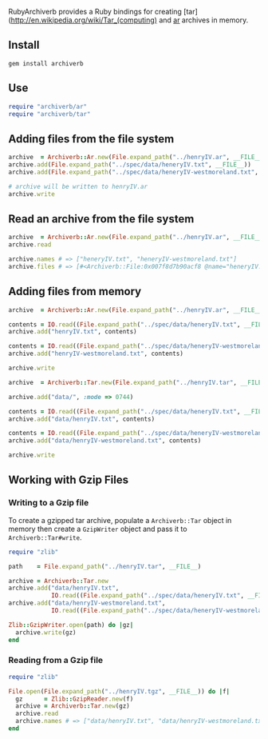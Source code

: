 RubyArchiverb provides a Ruby bindings for creating
[tar](http://en.wikipedia.org/wiki/Tar_(computing) and
[ar](http://en.wikipedia.org/wiki/Ar_(Unix)) archives in memory.

## Install

``gem install archiverb``

## Use

```ruby
require "archiverb/ar"
require "archiverb/tar"
```

## Adding files from the file system

```ruby
archive  = Archiverb::Ar.new(File.expand_path("../henryIV.ar", __FILE__))
archive.add(File.expand_path("../spec/data/heneryIV.txt", __FILE__))
archive.add(File.expand_path("../spec/data/heneryIV-westmoreland.txt", __FILE__))

# archive will be written to henryIV.ar
archive.write 
```

## Read an archive from the file system

```ruby
archive  = Archiverb::Ar.new(File.expand_path("../henryIV.ar", __FILE__))
archive.read 

archive.names # => ["heneryIV.txt", "heneryIV-westmoreland.txt"] 
archive.files # => [#<Archiverb::File:0x007f8d7b90acf8 @name="heneryIV.txt" ... >, ...]
```

## Adding files from memory 

```ruby
archive  = Archiverb::Ar.new(File.expand_path("../henryIV.ar", __FILE__))

contents = IO.read((File.expand_path("../spec/data/heneryIV.txt", __FILE__)))
archive.add("henryIV.txt", contents)

contents = IO.read((File.expand_path("../spec/data/heneryIV-westmoreland.txt", __FILE__)))
archive.add("henryIV-westmoreland.txt", contents)

archive.write 
```


```ruby
archive  = Archiverb::Tar.new(File.expand_path("../henryIV.tar", __FILE__))

archive.add("data/", :mode => 0744)

contents = IO.read((File.expand_path("../spec/data/heneryIV.txt", __FILE__)))
archive.add("data/henryIV.txt", contents)

contents = IO.read((File.expand_path("../spec/data/heneryIV-westmoreland.txt", __FILE__)))
archive.add("data/henryIV-westmoreland.txt", contents)

archive.write 
```

## Working with Gzip Files

### Writing to a Gzip file

To create a gzipped tar archive, populate a ``Archiverb::Tar`` object in
memory then create a ``GzipWriter`` object and pass it to
``Archiverb::Tar#write``.

```ruby
require "zlib"

path    = File.expand_path("../henryIV.tar", __FILE__)

archive = Archiverb::Tar.new
archive.add("data/henryIV.txt", 
            IO.read((File.expand_path("../spec/data/heneryIV.txt", __FILE__))))
archive.add("data/henryIV-westmoreland.txt", 
            IO.read((File.expand_path("../spec/data/heneryIV-westmoreland.txt", __FILE__))))

Zlib::GzipWriter.open(path) do |gz|
  archive.write(gz)
end
```


### Reading from a Gzip file

```ruby
require "zlib"

File.open(File.expand_path("../henryIV.tgz", __FILE__)) do |f|
  gz      = Zlib::GzipReader.new(f)
  archive = Archiverb::Tar.new(gz)
  archive.read
  archive.names # => ["data/henryIV.txt", "data/henryIV-westmoreland.txt"] 
end
```
